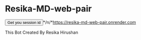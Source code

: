 # Resika-MD-web-pair

<button>Get you session id</button>*/n/*https://resika-md-web-pair.onrender.com







This Bot Created By Resika Hirushan
